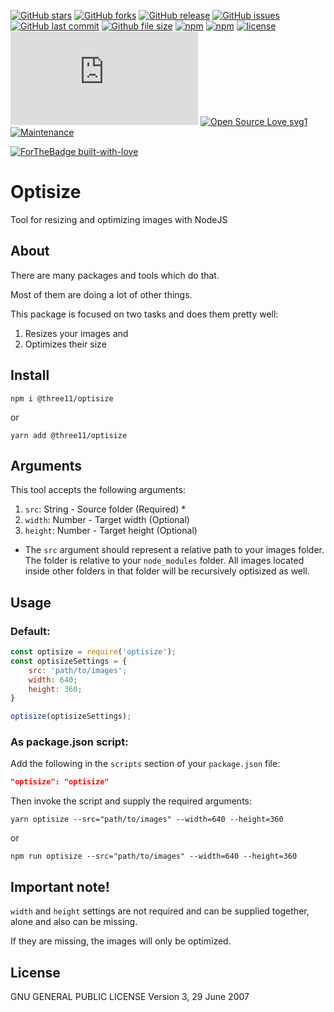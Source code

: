 [![GitHub stars](https://img.shields.io/github/stars/three11/optisize.svg?style=social&label=Stars)](https://github.com/three11/optisize)
[![GitHub forks](https://img.shields.io/github/forks/three11/optisize.svg?style=social&label=Fork)](https://github.com/three11/optisize/network#fork-destination-box)
[![GitHub release](https://img.shields.io/github/release/three11/optisize.svg)](https://github.com/three11/optisize/releases/latest)
[![GitHub issues](https://img.shields.io/github/issues/three11/optisize.svg)](https://github.com/three11/optisize/issues)
[![GitHub last commit](https://img.shields.io/github/last-commit/three11/optisize.svg)](https://github.com/three11/optisize/commits/master)
[![Github file size](https://img.shields.io/github/size/three11/optisize/index.js.svg)](https://github.com/three11/optisize/)
[![npm](https://img.shields.io/npm/dt/@three11/optisize.svg)](https://www.npmjs.com/package/@three11/optisize)
[![npm](https://img.shields.io/npm/v/@three11/optisize.svg)](https://www.npmjs.com/package/@three11/optisize)
[![license](https://img.shields.io/github/license/three11/optisize.svg)](https://github.com/three11/optisize)
[![Analytics](https://ga-beacon.appspot.com/UA-83446952-1/github.com/three11/optisize/README.md)](https://github.com/three11/optisize/)
[![Open Source Love svg1](https://badges.frapsoft.com/os/v1/open-source.svg?v=103)](https://github.com/three11/optisize/)
[![Maintenance](https://img.shields.io/badge/Maintained%3F-yes-green.svg)](https://github.com/three11/optisize/graphs/commit-activity)

[![ForTheBadge built-with-love](https://ForTheBadge.com/images/badges/built-with-love.svg)](https://github.com/three11/)

# Optisize

Tool for resizing and optimizing images with NodeJS

## About

There are many packages and tools which do that.

Most of them are doing a lot of other things.

This package is focused on two tasks and does them pretty well:

1. Resizes your images and
2. Optimizes their size

## Install

```console
npm i @three11/optisize
```

or

```console
yarn add @three11/optisize
```

## Arguments

This tool accepts the following arguments:

1. `src`: String - Source folder (Required) \*
2. `width`: Number - Target width (Optional)
3. `height`: Number - Target height (Optional)

* The `src` argument should represent a relative path to your images folder. The folder is relative to your `node_modules` folder. All images located inside other folders in that folder will be recursively optisized as well.

## Usage

### Default:

```javascript
const optisize = require('optisize');
const optisizeSettings = {
	src: 'path/to/images';
	width: 640;
	height: 360;
}

optisize(optisizeSettings);
```

### As package.json script:

Add the following in the `scripts` section of your `package.json` file:

```json
"optisize": "optisize"
```

Then invoke the script and supply the required arguments:

```console
yarn optisize --src="path/to/images" --width=640 --height=360
```

or

```console
npm run optisize --src="path/to/images" --width=640 --height=360
```

## Important note!

`width` and `height` settings are not required and can be supplied together, alone and also can be missing.

If they are missing, the images will only be optimized.

## License

GNU GENERAL PUBLIC LICENSE
Version 3, 29 June 2007
